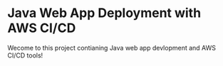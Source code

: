 # Java Web App Deployment with AWS CI/CD

Wecome to this project contianing Java web app devlopment and AWS CI/CD tools!